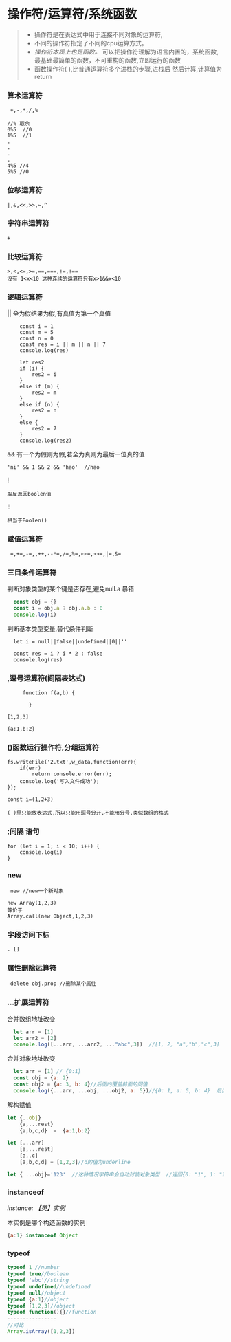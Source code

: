 
# 操作符/运算符/系统函数



> * 操作符是在表达式中用于连接不同对象的运算符,
> * 不同的操作符指定了不同的cpu运算方式。
> * _操作符本质上也是函数。_ 可以把操作符理解为语言内置的，系统函数,最基础最简单的函数，不可重构的函数,立即运行的函数
> * 函数操作符( ),比普通运算符多个进栈的步骤,进栈后 然后计算,计算值为return
> 

### 算术运算符

     +,-,*,/,%

```
//% 取余
0%5  //0
1%5  //1
.
.
.
.
4%5 //4
5%5 //0

```

### 位移运算符

    |,&,<<,>>,~,^

###  字符串运算符
    +

###  比较运算符

    >,<,<=,>=,==,===,!=,!==  
    没有 1<x<10 这种连续的运算符只有x>1&&x<10
###   逻辑运算符
|| 全为假结果为假,有真值为第一个真值

```
    const i = 1
    const m = 5
    const n = 0
    const res = i || m || n || 7
    console.log(res)
```
```
    let res2
    if (i) {
        res2 = i
    }
    else if (m) {
        res2 = m
    }
    else if (n) {
        res2 = n
    }
    else {
        res2 = 7
    }
    console.log(res2)
```

&&  有一个为假则为假,若全为真则为最后一位真的值

    'ni' && 1 && 2 && 'hao'  //hao

! 

```
取反返回boolen值
```

!! 

```
相当于Boolen()
```

### 赋值运算符

```
 =,+=,-=,,++,--*=,/=,%=,<<=,>>=,|=,&=
```

###  三目条件运算符

判断对象类型的某个键是否存在,避免null.a 暴错

```js
  const obj = {}
  const i = obj.a ? obj.a.b : 0
  console.log(i)
```

判断基本类型变量,替代条件判断

```
  let i = null||false||undefined||0||''

  const res = i ? i * 2 : false
  console.log(res)
```
###  ,逗号运算符(间隔表达式) 


````
     function f(a,b) {

       }
````

```
[1,2,3]
```

```
{a:1,b:2}
```
### ()函数运行操作符,分组运算符

```
fs.writeFile('2.txt',w_data,function(err){
    if(err)
        return console.error(err);
    console.log('写入文件成功');
});
```

```
const i=(1,2+3)
```

```
( )里只能放表达式,所以只能用逗号分开,不能用分号,类似数组的格式
```

### ;间隔 语句

    for (let i = 1; i < 10; i++) {
        console.log(i)
    }
###  new
`````
 new //new一个新对象
`````
```
new Array(1,2,3) 
等价于
Array.call(new Object,1,2,3)
```

### 字段访问下标

    . []

###  属性删除运算符
```
 delete obj.prop //删除某个属性 
```
###  ...扩展运算符

合并数组地址改变

```js
  let arr = [1]
  let arr2 = [2]
  console.log([...arr, ...arr2, ..."abc",3])  //[1, 2, "a","b","c",3]
```

合并对象地址改变


```js
  let arr = [1] // {0:1}
  const obj = {a: 2}
  const obj2 = {a: 3, b: 4}//后面的覆盖前面的同值
  console.log({...arr, ...obj, ...obj2, a: 5})//{0: 1, a: 5, b: 4}  后面的会a:5会覆盖前面的 原理同上
```

解构赋值

```js
let {..obj} 
    {a,...rest} 
    {a,b,c,d}  =  {a:1,b:2}

let [...arr]
    [a,...rest]
    [a,,c]
    [a,b,c,d] = [1,2,3]//d的值为underline

let { ...obj}='123'  //这种情况字符串会自动封装对象类型  //返回{0: "1", 1: "2", 2: "3"}                                     
```

###   instanceof 

_instance: 【英】实例_   

本实例是哪个构造函数的实例

```js
{a:1} instanceof Object
```

### typeof

```js
typeof 1 //number
typeof true//boolean
typeof 'abc'//string
typeof undefined//undefined
typeof null//object
typeof {a:1}//object
typeof [1,2,3]//object
typeof function(){}//function
----------------
//对比
Array.isArray([1,2,3])
```



